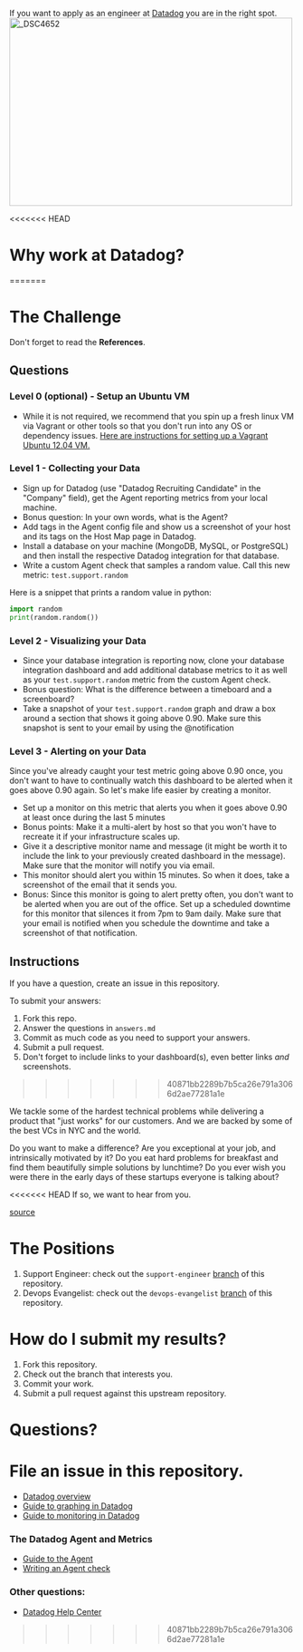 If you want to apply as an engineer at [Datadog](http://datadog.com) you are in the right spot. 
<a href="http://www.flickr.com/photos/alq666/10125225186/" title="The view from our roofdeck">
<img src="http://farm6.staticflickr.com/5497/10125225186_825bfdb929.jpg" width="500" height="332" alt="_DSC4652"></a>

<<<<<<< HEAD
# Why work at Datadog?
=======
# The Challenge

Don't forget to read the **References**.

## Questions

### Level 0 (optional) - Setup an Ubuntu VM

* While it is not required, we recommend that you spin up a fresh linux VM via Vagrant or other tools so that you don't run into any OS or dependency issues. [Here are instructions for setting up a Vagrant Ubuntu 12.04 VM.](https://www.vagrantup.com/docs/getting-started/)


### Level 1 - Collecting your Data

* Sign up for Datadog (use "Datadog Recruiting Candidate" in the "Company" field), get the Agent reporting metrics from your local machine.
* Bonus question: In your own words, what is the Agent?
* Add tags in the Agent config file and show us a screenshot of your host and its tags on the Host Map page in Datadog.
* Install a database on your machine (MongoDB, MySQL, or PostgreSQL) and then install the respective Datadog integration for that database.
* Write a custom Agent check that samples a random value. Call this new metric: `test.support.random`

Here is a snippet that prints a random value in python:

```python
import random
print(random.random())
```

### Level 2 - Visualizing your Data

* Since your database integration is reporting now, clone your database integration dashboard and add additional database metrics to it as well as your `test.support.random` metric from the custom Agent check.
* Bonus question: What is the difference between a timeboard and a screenboard?
* Take a snapshot of your `test.support.random` graph and draw a box around a section that shows it going above 0.90. Make sure this snapshot is sent to your email by using the @notification

### Level 3 - Alerting on your Data

Since you've already caught your test metric going above 0.90 once, you don't want to have to continually watch this dashboard to be alerted when it goes above 0.90 again.  So let's make life easier by creating a monitor.  
* Set up a monitor on this metric that alerts you when it goes above 0.90 at least once during the last 5 minutes 
* Bonus points:  Make it a multi-alert by host so that you won't have to recreate it if your infrastructure scales up.  
* Give it a descriptive monitor name and message (it might be worth it to include the link to your previously created dashboard in the message).  Make sure that the monitor will notify you via email.
* This monitor should alert you within 15 minutes. So when it does, take a screenshot of the email that it sends you.
* Bonus: Since this monitor is going to alert pretty often, you don't want to be alerted when you are out of the office. Set up a scheduled downtime for this monitor that silences it from 7pm to 9am daily. Make sure that your email is notified when you schedule the downtime and take a screenshot of that notification.

## Instructions
If you have a question, create an issue in this repository.

To submit your answers:

1. Fork this repo.
2. Answer the questions in `answers.md`
3. Commit as much code as you need to support your answers.
4. Submit a pull request.
5. Don't forget to include links to your dashboard(s), even better links *and* screenshots.
>>>>>>> 40871bb2289b7b5ca26e791a3066d2ae77281a1e

We tackle some of the hardest technical problems while delivering a product that "just works" for our customers. And we are backed by some of the best VCs in NYC and the world.

Do you want to make a difference? Are you exceptional at your job, and intrinsically motivated by it? Do you eat hard problems for breakfast and find them beautifully simple solutions by lunchtime? Do you ever wish you were there in the early days of these startups everyone is talking about?

<<<<<<< HEAD
If so, we want to hear from you.

[source](http://jobs.datadoghq.com/)

# The Positions

1. Support Engineer: check out the `support-engineer` [branch](https://github.com/DataDog/hiring-engineers/tree/support-engineer) of this repository.
2. Devops Evangelist: check out the `devops-evangelist` [branch](https://github.com/DataDog/hiring-engineers/tree/devops-evangelist) of this repository.

# How do I submit my results?

1. Fork this repository.
2. Check out the branch that interests you.
3. Commit your work.
4. Submit a pull request against this upstream repository.

# Questions?
File an issue in this repository.
=======
* [Datadog overview](http://docs.datadoghq.com/overview/)
* [Guide to graphing in Datadog](http://docs.datadoghq.com/graphing/)
* [Guide to monitoring in Datadog](http://docs.datadoghq.com/guides/monitoring/)

### The Datadog Agent and Metrics

* [Guide to the Agent](http://docs.datadoghq.com/guides/basic_agent_usage/)
* [Writing an Agent check](http://docs.datadoghq.com/guides/agent_checks/)

### Other questions:
* [Datadog Help Center](https://help.datadoghq.com/hc/en-us)
>>>>>>> 40871bb2289b7b5ca26e791a3066d2ae77281a1e
